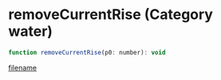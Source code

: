# removeCurrentRise (Category water)

```js
function removeCurrentRise(p0: number): void
```

[filename](removeCurrentRise_m.md ':include')